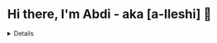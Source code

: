 # Hi there, I'm Abdi - aka [a-lleshi] 👋 

<details>
:zap: GitHub Stats

  <img align="left" alt="Abdis's GitHub Stats" src="https://github-readme-stats.vercel.app/api?username=a-lleshi&show_icons=true&hide=contribs,prs&cache_seconds=86400&theme=algolia"
  />
  <img align="left" alt="Abdi's Top Languages" src="https://github-readme-stats.vercel.app/api/top-langs/?username=a-lleshi&theme=algolia">
</details>
